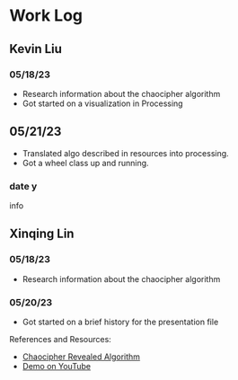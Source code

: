 # Work Log

## Kevin Liu

### 05/18/23

- Research information about the chaocipher algorithm
- Got started on a visualization in Processing

## 05/21/23

- Translated algo described in resources into processing.
- Got a wheel class up and running.
### date y

info


## Xinqing Lin

### 05/18/23

- Research information about the chaocipher algorithm

### 05/20/23

- Got started on a brief history for the presentation file

References and Resources:
- [Chaocipher Revealed Algorithm](http://www.chaocipher.com/ActualChaocipher/Chaocipher-Revealed-Algorithm.pdf)
- [Demo on YouTube](https://www.youtube.com/watch?v=0tL9A69olRc)
